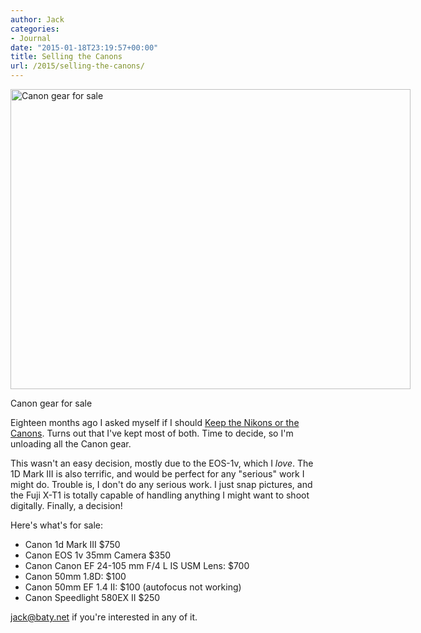 ```yaml
---
author: Jack
categories:
- Journal
date: "2015-01-18T23:19:57+00:00"
title: Selling the Canons
url: /2015/selling-the-canons/
---
```


<div id="attachment_4221" style="width: 650px" class="wp-caption alignnone">
  <a href="/img/2015/02/canon-gear.jpg"><img class="size-full wp-image-4221" src="/img/2015/02/canon-gear.jpg" alt="Canon gear for sale" width="640" height="480" srcset="/img/2015/02/canon-gear.jpg 640w, /img/2015/02/canon-gear-300x225.jpg 300w" sizes="(max-width: 640px) 100vw, 640px" /></a>
  
  <p class="wp-caption-text">
    Canon gear for sale
  </p>
</div>

Eighteen months ago I asked myself if I should [Keep the Nikons or the Canons][1]. Turns out that I've kept most of both. Time to decide, so I'm unloading all the Canon gear.

This wasn't an easy decision, mostly due to the EOS-1v, which I _love_. The 1D Mark III is also terrific, and would be perfect for any "serious" work I might do. Trouble is, I don't do any serious work. I just snap pictures, and the Fuji X-T1 is totally capable of handling anything I might want to shoot digitally. Finally, a decision!

Here's what's for sale:

  * Canon 1d Mark III $750
  * Canon EOS 1v 35mm Camera $350
  * Canon Canon EF 24-105 mm F/4 L IS USM Lens: $700
  * Canon 50mm 1.8D: $100
  * Canon 50mm EF 1.4 II: $100 (autofocus not working)
  * Canon Speedlight 580EX II $250

<jack@baty.net> if you're interested in any of it.

 [1]: https://www.baty.net/2013/06/keep-the-nikons-or-the-canons/